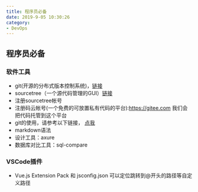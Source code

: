 ```yaml
---
title: 程序员必备
date: 2019-9-05 10:30:26
category:
- DevOps
---
```


## 程序员必备
<!-- more -->
### 软件工具
* git(开源的分布式版本控制系统)，[链接](https://git-scm.com/downloads)
* sourcetree（一个源代码管理的GUI）[链接](https://www.sourcetreeapp.com/)
* 注册sourcetree帐号
* 注册码云帐号(一个免费的可放置私有代码的平台):https://gitee.com  我们会把代码托管到这个平台
* git的使用，请参考以下链接， [点我](https://www.liaoxuefeng.com/wiki/0013739516305929606dd18361248578c67b8067c8c017b000)
* markdown语法
* 设计工具：axure
*  数据库对比工具：sql-compare

 
### VSCode插件 
- Vue.js Extension Pack 和 jsconfig.json 可以定位跳转到@开头的路径等自定义路径
